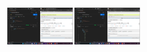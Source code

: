 <img src="Screenshot 2025-01-17 230752.png" width=30%> <img src="Screenshot 2025-01-17 230836.png" width=30%>
